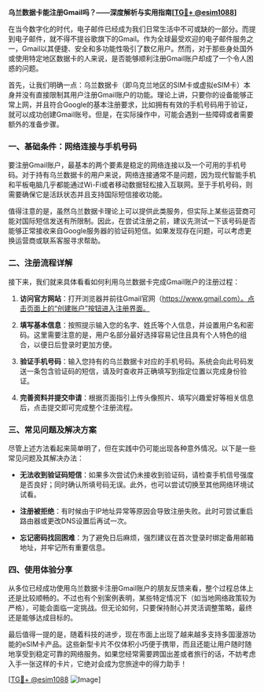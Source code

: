 **乌兰数据卡能注册Gmail吗？——深度解析与实用指南[[TG💪+ @esim1088](https://t.me/s/esim1088)]**

在当今数字化的时代，电子邮件已经成为我们日常生活中不可或缺的一部分。而提到电子邮件，就不得不提谷歌旗下的Gmail。作为全球最受欢迎的电子邮件服务之一，Gmail以其便捷、安全和多功能性吸引了数亿用户。然而，对于那些身处国外或使用特定地区数据卡的人来说，是否能够顺利注册Gmail账户却成了一个令人困惑的问题。

首先，让我们明确一点：乌兰数据卡（即乌克兰地区的SIM卡或虚拟eSIM卡）本身并没有直接限制其用户注册Gmail账户的功能。理论上讲，只要你的设备能够正常上网，并且符合Google的基本注册要求，比如拥有有效的手机号码用于验证，就可以成功创建Gmail账号。但是，在实际操作中，可能会遇到一些障碍或者需要额外的准备步骤。

### 一、基础条件：网络连接与手机号码

要注册Gmail账户，最基本的两个要素是稳定的网络连接以及一个可用的手机号码。对于持有乌兰数据卡的用户来说，网络连接通常不是问题，因为现代智能手机和平板电脑几乎都能通过Wi-Fi或者移动数据轻松接入互联网。至于手机号码，则需要确保它是活跃状态并且支持国际短信接收功能。

值得注意的是，虽然乌兰数据卡理论上可以提供此类服务，但实际上某些运营商可能对国际短信发送有所限制。因此，在尝试注册之前，建议先测试一下该号码是否能够正常接收来自Google服务器的验证码短信。如果发现存在问题，可以考虑更换运营商或联系客服寻求帮助。

### 二、注册流程详解

接下来，我们就来具体看看如何利用乌兰数据卡完成Gmail账户的注册过程：

1. **访问官方网站**：打开浏览器并前往Gmail官网（https://www.gmail.com）。点击页面上的“创建账户”按钮进入注册界面。
   
2. **填写基本信息**：按照提示输入您的名字、姓氏等个人信息，并设置用户名和密码。这里需要注意的是，用户名部分最好选择容易记住且具有个人特色的组合，以便日后登录时更加方便。

3. **验证手机号码**：输入您持有的乌兰数据卡对应的手机号码。系统会向此号码发送一条包含验证码的短信，请及时查收并正确填写到指定位置以完成身份验证。

4. **完善资料并提交申请**：根据页面指引上传头像照片、填写兴趣爱好等相关信息后，点击提交即可完成整个注册流程。

### 三、常见问题及解决方案

尽管上述方法看起来简单明了，但在实践中仍可能出现各种意外情况。以下是一些常见问题及其解决办法：

- **无法收到验证码短信**：如果多次尝试仍未接收到验证码，请检查手机信号强度是否良好；同时确认所填号码无误。此外，也可以尝试切换至其他网络环境试试看。

- **注册被拒绝**：有时候由于IP地址异常等原因会导致注册失败。此时可尝试重启路由器或更改DNS设置后再试一次。

- **忘记密码找回困难**：为了避免日后麻烦，强烈建议在首次登录时绑定备用邮箱地址，并牢记所有重要信息。

### 四、使用体验分享

从多位已经成功使用乌兰数据卡注册Gmail账户的朋友反馈来看，整个过程总体上还是比较顺畅的。不过也有个别案例表明，某些特定情况下（如当地网络政策较为严格），可能会面临一定挑战。但无论如何，只要保持耐心并灵活调整策略，最终还是能够达成目标的。

最后值得一提的是，随着科技的进步，现在市面上出现了越来越多支持多国漫游功能的eSIM卡产品。这些新型卡片不仅体积小巧便于携带，而且还能让用户随时随地享受到稳定可靠的网络服务。如果您经常需要跨国出差或者旅行的话，不妨考虑入手一张这样的卡片，它绝对会成为您旅途中的得力助手！

[[TG💪+ @esim1088](https://t.me/s/esim1088) ![Image](https://i.postimg.cc/4NQfJmqS/Snipaste-2025-05-13-00-14-12.png)]